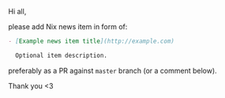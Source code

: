 Hi all,

please add Nix news item in form of:

```markdown
- [Example news item title](http://example.com)

  Optional item description.

```

preferably as a PR against `master` branch (or a comment below).

Thank you <3
